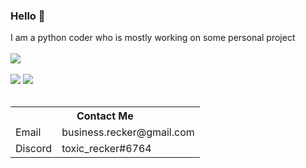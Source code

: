 <div class="center">
<h3 class="center">Hello 👋</h3>
<span class="center">I am a python coder who is mostly working on some personal project</span>
<br>
<br>
<img src="https://komarev.com/ghpvc/?username=toxicrecker&color=blue" class="center">
<br>
<br>
<img src="https://github-readme-stats.vercel.app/api?username=toxicrecker&show_icons=true&count_private=false" class="center">
<img src="https://github-readme-stats.vercel.app/api/top-langs/?username=toxicrecker" class="center">
<br>
<br>
<table>
<tr><th colspan="2">Contact Me</th></tr>
<tr><td>Email</td><td>business.recker@gmail.com</td></tr>
<tr><td>Discord</td><td>toxic_recker#6764</td></tr>
</table>
</div>
